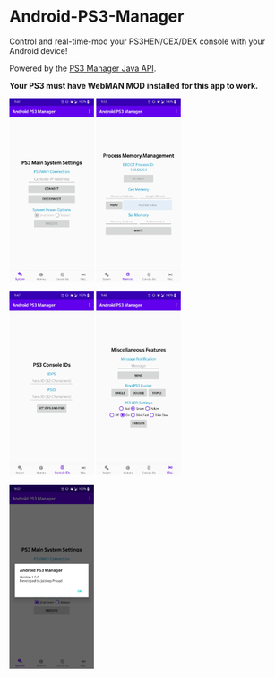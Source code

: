 # Android-PS3-Manager
<p>Control and real-time-mod your PS3HEN/CEX/DEX console with your Android device!</p>
<p>Powered by the <a href="https://github.com/jprsd/PS3-Manager-Java-API">PS3 Manager Java API</a>.</p>
<p><strong>Your PS3 must have WebMAN MOD installed for this app to work.</strong></p>
<p>
  <img src="https://github.com/jprsd/Android-PS3-Manager/blob/master/System.jpg" alt="System screen" width="30%" height="30%">
  <img src="https://github.com/jprsd/Android-PS3-Manager/blob/master/Memory.jpg" alt="Memory screen" width="30%" height="30%">
</p>
<p>
  <img src="https://github.com/jprsd/Android-PS3-Manager/blob/master/Console_IDs.jpg" alt="Console IDs screen" width="30%" height="30%">
  <img src="https://github.com/jprsd/Android-PS3-Manager/blob/master/Misc.jpg" alt="Miscellaneous screen" width="30%" height="30%">
</p>
<p><img src="https://github.com/jprsd/Android-PS3-Manager/blob/master/App_Info.jpg" alt="Console IDs screen" width="30%" height="30%"></p>
